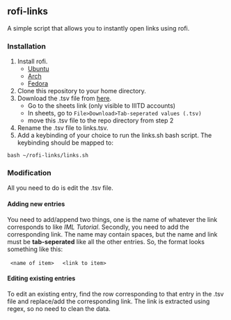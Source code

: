 ## rofi-links
A simple script that allows you to instantly open links using rofi.

### Installation
1. Install rofi. 
   * [Ubuntu](https://www.howtoinstall.me/ubuntu/18-04/rofi/)
   * [Arch](https://wiki.archlinux.org/index.php/Rofi#Installation) 
   * [Fedora](https://copr.fedorainfracloud.org/coprs/fusion809/Rofi/)
2. Clone this repository to your home directory.
3. Download the .tsv file from [here](https://docs.google.com/spreadsheets/d/1_IOixsuyqL90xsCE4b1FZG8VB7cVlzQAKlBJ43-tEwQ/edit?usp=sharing).
    * Go to the sheets link (only visible to IIITD accounts)
    * In sheets, go to ``File>Download>Tab-seperated values (.tsv)`` 
    * move this .tsv file to the repo directory from step 2 
4. Rename the .tsv file to links.tsv.
5. Add a keybinding of your choice to run the links.sh bash script.
 The keybinding should be mapped to:
 
 
``bash ~/rofi-links/links.sh``


### Modification
All you need to do is edit the .tsv file.
#### Adding new entries
You need to add/append two things, one is the name of whatever the link corresponds to like *IML Tutorial*.
Secondly, you need to add the corresponding link.
The name may contain spaces, but the name and link must be **tab-seperated** like all the other entries.
So, the format looks something like this:

`` <name of item>`` &nbsp;&nbsp;&nbsp; ``<link to item>``

#### Editing existing entries
To edit an existing entry, find the row corresponding to that entry in the .tsv file and replace/add the corresponding link.
The link is extracted using regex, so no need to clean the data.
